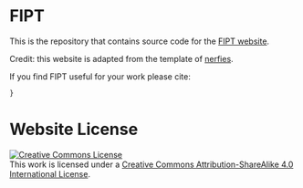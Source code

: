 # FIPT

This is the repository that contains source code for the [FIPT website](https://FIPT.github.io).

Credit: this website is adapted from the template of [nerfies](https://github.com/nerfies/nerfies.github.io).


If you find FIPT useful for your work please cite:
```
}
```

# Website License
<a rel="license" href="http://creativecommons.org/licenses/by-sa/4.0/"><img alt="Creative Commons License" style="border-width:0" src="https://i.creativecommons.org/l/by-sa/4.0/88x31.png" /></a><br />This work is licensed under a <a rel="license" href="http://creativecommons.org/licenses/by-sa/4.0/">Creative Commons Attribution-ShareAlike 4.0 International License</a>.
